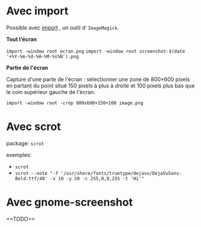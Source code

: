 # Avec import 
Possible avec [import](http://www.imagemagick.org/script/import.php) , un outil d`'ImageMagick`.

**Tout l'écran**

`import -window root ecran.png`
`import -window root screenshot-$(date '+%Y-%m-%d-%H-%M-%s%N').png`

**Partie de l'écran**

Capture d'une parte de l'écran : sélectionner une zone de 800×600 pixels en partant du point situé 150 pixels à plus à droite et 100 pixels plus bas que le coin supérieur gauche de l'écran.

`import -window root -crop 800x600+150+100 image.png`
# Avec scrot 
package: `scrot`

exemples:
* `scrot`
* `scrot --note "-f '/usr/share/fonts/truetype/dejavu/DejaVuSans-Bold.ttf/40' -x 10 -y 20 -c 255,0,0,255 -t 'Hi'"`
# Avec gnome-screenshot 
==TODO==
